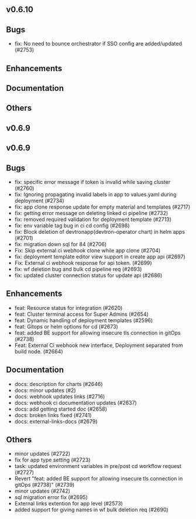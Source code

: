 ## v0.6.10

## Bugs
- fix: No need to bounce orchestrator if SSO config are added/updated (#2753)
## Enhancements
## Documentation
## Others


## v0.6.9



## v0.6.9

## Bugs
- fix: specific error message if token is invalid while saving cluster (#2760)
- fix: Ignoring propagating invalid labels in app to values.yaml during deployment (#2734)
- fix: app clone response update for empty material and templates (#2717)
- fix: getting error message on deleting linked ci pipeline (#2732)
- fix: removed required validation for deployment template (#2713)
- fix: env variable tag bug in ci cd config (#2698)
- fix: Block deletion of devtronapp(devtron-operator chart)  in helm apps (#2701)
- fix: migration down sql for 84 (#2706)
- Fix: Skip external ci webhook clone while app clone (#2704)
- fix: deployment template editor view support in create app api (#2697)
- Fix:  External ci webhook response for api token. (#2699)
- fix: wf deletion bug and bulk cd pipeline req (#2693)
- fix: updated cluster connection status for update api (#2686)
## Enhancements
- feat: Resource status for integration (#2620)
- feat: Cluster terminal access for Super Admins (#2654)
- feat: Dynamic handling of deployment templates (#2596)
- feat: Gitops or helm options for cd (#2673)
- feat: added BE support for allowing insecure tls connection in gitOps (#2738)
- Feat: External Ci webhook new interface, Deployment separated from build node. (#2664)
## Documentation
- docs: description for charts (#2646)
- docs: minor updates (#2)
- docs: webhook updates links (#2716)
- docs: webhook ci documentation updates (#2637)
- docs: add getting started doc (#2658)
- docs: broken links fixed (#2741)
- docs: external-links-docs (#2679)
## Others
- minor updates (#2722)
- fix for app type setting (#2723)
- task: updated environment variables in pre/post cd workflow request (#2727)
- Revert "feat: added BE support for allowing insecure tls connection in gitOps (#2738)" (#2739)
- minor updates (#2742)
- sql migration error fix (#2695)
- External links extention for app level  (#2573)
- added support for giving names in wf bulk deletion req (#2690)
